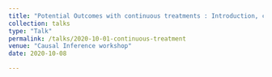 ```yaml
---
title: "Potential Outcomes with continuous treatments : Introduction, challenges and perspectives"
collection: talks
type: "Talk"
permalink: /talks/2020-10-01-continuous-treatment
venue: "Causal Inference workshop"
date: 2020-10-08

---
```

